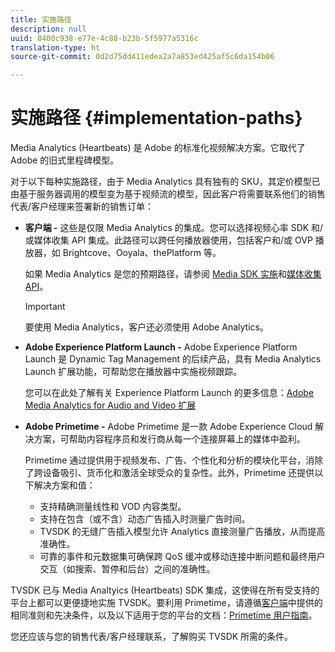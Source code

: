 ```yaml
---
title: 实施路径
description: null
uuid: 8400c938-e77e-4c88-b23b-5f5977a5316c
translation-type: ht
source-git-commit: 0d2d75dd411edea2a7a853ed425af5c6da154b06

---
```



# 实施路径 {#implementation-paths}

Media Analytics (Heartbeats) 是 Adobe 的标准化视频解决方案。它取代了 Adobe 的旧式里程碑模型。

对于以下每种实施路径，由于 Media Analytics 具有独有的 SKU，其定价模型已由基于服务器调用的模型变为基于视频流的模型，因此客户将需要联系他们的销售代表/客户经理来签署新的销售订单：

* **客户端 -** 这些是仅限 Media Analytics 的集成。您可以选择视频心率 SDK 和/或媒体收集 API 集成。此路径可以跨任何播放器使用，包括客户和/或 OVP 播放器，如 Brightcove、Ooyala、thePlatform 等。

   如果 Media Analytics 是您的预期路径，请参阅 [Media SDK 实施](/help/sdk-implement/setup/setup-overview.md)和[媒体收集 API](/help/media-collection-api/mc-api-overview.md)。

   >[!IMPORTANT]
   >
   >要使用 Media Analytics，客户还必须使用 Adobe Analytics。

* **Adobe Experience Platform Launch -** Adobe Experience Platform Launch 是 Dynamic Tag Management 的后续产品，具有 Media Analytics Launch 扩展功能，可帮助您在播放器中实施视频跟踪。

   您可以在此处了解有关 Experience Platform Launch 的更多信息：[Adobe Media Analytics for Audio and Video 扩展](https://docs.adobe.com/content/help/zh-Hans/launch/using/extensions-ref/adobe-extension/media-analytics-extension/overview.translate.html)
* **Adobe Primetime -** Adobe Primetime 是一款 Adobe Experience Cloud 解决方案，可帮助内容程序员和发行商从每一个连接屏幕上的媒体中盈利。

   Primetime 通过提供用于视频发布、广告、个性化和分析的模块化平台，消除了跨设备吸引、货币化和激活全球受众的复杂性。此外，Primetime 还提供以下解决方案和值：

   * 支持精确测量线性和 VOD 内容类型。
   * 支持在包含（或不含）动态广告插入时测量广告时间。
   * TVSDK 的无缝广告插入模型允许 Analytics 直接测量广告播放，从而提高准确性。
   * 可靠的事件和元数据集可确保跨 QoS 缓冲或移动连接中断问题和最终用户交互（如搜索、暂停和后台）之间的准确性。
<!--
   * Integrated support for Nielsen DTVR (linear) with ID3 metadata and DCR with CMS metadata.
-->

TVSDK 已与 Media Analtyics (Heartbeats) SDK 集成，这使得在所有受支持的平台上都可以更便捷地实施 TVSDK。<!--Primetime also supports the partnership with Nielsen.-->要利用 Primetime，请遵循[客户端](/help/intro-to-ava/implementation-paths/client-side-path.md)中提供的相同准则和先决条件，以及以下适用于您的平台的文档：[Primetime 用户指南](https://helpx.adobe.com/cn/primetime/user-guide.html)。

您还应该与您的销售代表/客户经理联系，了解购买 TVSDK 所需的条件。

